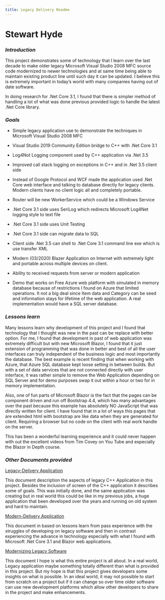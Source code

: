 ---title: Legacy Delivery Readme---Stewart Hyde============### *Introduction*This project demonstrates some of technology that I learn over the last decadeto make older legacy Microsoft Visual Studio 2008 MFC source code modernized tonewer technologies and at same time being able to maintain existing product lineuntil such day it can be updated. I believe this is extremely important intoday’s world with many companies having out of date software.In doing research for .Net Core 3.1, I found that there is simpler method ofhandling a lot of what was done previous provided logic to handle the latest.Net Core library.### *Goals*-   Simple legacy application use to demonstrate the techniques in Microsoft    Visual Studio 2008 MFC-   Visual Studio 2019 Community Edition bridge to C++ with .Net Core 3.1-   Log4Not Logging component used by C++ application via .Net 3.5-   Improved call stack logging on exceptions in C++ and in .Net 3.5 client side-   Instead of Google Protocol and WCF made the application used .Net Core web    interface and talking to database directly for legacy clients. Modern    clients have no client logic all and completely portable.-   Router will be new WorkerService which could be a Windows Service-   .Net Core 3.1 side uses SeriLog which redirects Microsoft Log4Net logging    style to text file-   .Net Core 3.1 side uses Unit Testing-   .Net Core 3.1 side can migrate data to SQL-   Client side .Net 3.5 can shell to .Net Core 3.1 command line exe which is    use transfer XML-   Modern (03/2020) Blazer Application on Internet with extremely light and    portable across multiple devices on client.-   Ability to received requests from server or modern application-   Demo that works on Free Azure web platform with simulated in memory database    because of restrictions I found on Azure that limited operations. It not a    big deal since Item data and Category can be seed and information stays for    lifetime of the web application. A real implementation would have a SQL    server database.### *Lessons learn*Many lessons learn why development of this project and I found that technologythat I thought was new in the past can be replace with better option. For me, Ifound that development in past of web application was extremely difficult butwith new Microsoft Blazor, I found that it just extension of programming thatwas done in better and best of all the user interfaces can truly independent ofthe business logic and most importantly the database. The best example is recentfinding that when working with Azure, that Azure SQL database kept loose settingin between builds. But with a set of data services that are not connecteddirectly with user interface, it was rather simple to remove the Web Applicationdepending on SQL Server and for demo purposes swap it out within a hour or twofor in memory implementation.Also, one of fun parts of Microsoft Blazor is the fact that the pages can becomponent driven and run off Bootstrap 4.4, which has many advantages over thepast because this example has absolutely NO JavaScript that was directly writtenfor client. I have found that in a lot of ways this pages that are extended htmlwith bootstrap are like data when they are generated for client. Requiring abrowser but no code on the client with real work handle on the server.This has been a wonderful learning experience and it could never happen with outthe excellent videos from Tim Covey on You Tube and especially the Blazor inDepth course.### *Other Documents provided*[Legacy-Delivery Application](docs/Legacy-Application.md)This document description the aspects of legacy C++ Application in this project.Besides the inclusion of screen of the C++ application it describes some ofgoals. This was initially done, and the same application was creating but inreal world this could be like in my previous jobs, a huge application that beendeveloped over the years and running on old system and hard to maintain.[Modern-Delivery Application](docs/Modern-Application.md)This document in based on lessons learn from pass experience with the strugglesof developing on legacy software and then in contrast experiencing the advancein technology especially with what I found with Microsoft .Net Core 3.1 andBlazor web applications.[Modernizing Legacy Software](docs/Moderizing-Legacy-software.md)This document I hope is what this entire project is all about. In a real world,Legacy application maybe something totally different than what is provided inthis project. But my hope is that this project gives developers some insights onwhat is possible. In an ideal world, it may not possible to start from scratchon a project but if it can change so over time older software can use newdevelopment platforms which allow other developers to share in the project andmake enhancements.